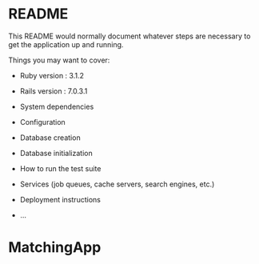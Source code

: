 # README

This README would normally document whatever steps are necessary to get the
application up and running.

Things you may want to cover:

* Ruby version : 3.1.2

* Rails version : 7.0.3.1

* System dependencies

* Configuration

* Database creation

* Database initialization

* How to run the test suite

* Services (job queues, cache servers, search engines, etc.)

* Deployment instructions

* ...
# MatchingApp

